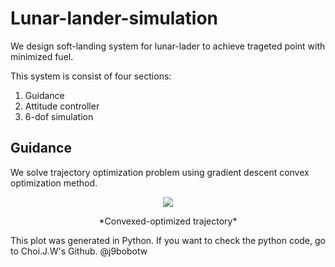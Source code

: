 # Lunar-lander-simulation

We design soft-landing system for lunar-lader to achieve trageted point with minimized fuel.

This system is consist of four sections:

1. Guidance
2. Attitude controller
3. 6-dof simulation

## Guidance
We solve trajectory optimization problem using gradient descent convex optimization method.

<p align="center"><img src="https://user-images.githubusercontent.com/52774019/176707984-337374f8-72ea-47f7-8311-5c2f4c63dfef.png" /></p> 
<div align="center">*Convexed-optimized trajectory*</div>


This plot was generated in Python. If you want to check the python code, go to Choi.J.W's Github. @j9bobotw 

